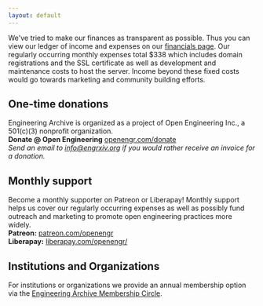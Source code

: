 ```yaml
---
layout: default
---
```

We've tried to make our finances as transparent as possible. Thus you can view our ledger of income and expenses on our [financials page](http://blog.engrxiv.org/financials/). Our regularly occurring monthly expenses total $338 which includes domain registrations and the SSL certificate as well as development and maintenance costs to host the server. Income beyond these fixed costs would go towards marketing and community building efforts.

## One-time donations
Engineering Archive is organized as a project of Open Engineering Inc., a 501(c)(3) nonprofit organization.  
**Donate @ Open Engineering** [openengr.com/donate](https://www.openengr.com/donate/)  
*Send an email to [info@engrxiv.org](mailto:info@engrxiv.org) if you would rather receive an invoice for a donation.*


## Monthly support
Become a monthly supporter on Patreon or Liberapay! Monthly support helps us cover our regularly occurring expenses as well as possibly fund outreach and marketing to promote open engineering practices more widely.  
**Patreon:** [patreon.com/openengr](https://www.patreon.com/openengr)  
**Liberapay:** [liberapay.com/openengr/](https://liberapay.com/openengr/)



## Institutions and Organizations
For institutions or organizations we provide an annual membership option via the [Engineering Archive Membership Circle](https://blog.engrxiv.org/membership-circle/).